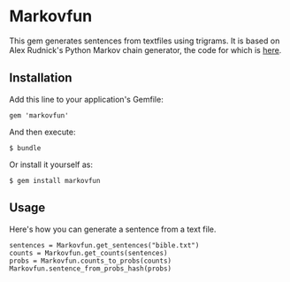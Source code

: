 # Markovfun

This gem generates sentences from textfiles using trigrams.
It is based on Alex Rudnick's Python Markov chain generator,
the code for which is [here](https://github.com/alexrudnick/hackerschool-demos/tree/master/ngrams).

## Installation

Add this line to your application's Gemfile:

    gem 'markovfun'

And then execute:

    $ bundle

Or install it yourself as:

    $ gem install markovfun

## Usage

Here's how you can generate a sentence from a text file.

```
sentences = Markovfun.get_sentences("bible.txt")
counts = Markovfun.get_counts(sentences)
probs = Markovfun.counts_to_probs(counts)
Markovfun.sentence_from_probs_hash(probs)
```
